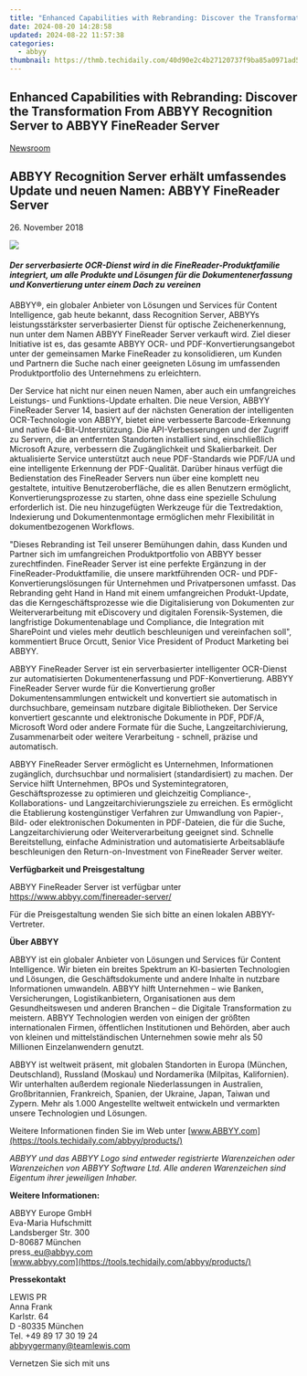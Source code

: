 ```yaml
---
title: "Enhanced Capabilities with Rebranding: Discover the Transformation From ABBYY Recognition Server to ABBYY FineReader Server"
date: 2024-08-20 14:28:58
updated: 2024-08-22 11:57:38
categories:
  - abbyy
thumbnail: https://thmb.techidaily.com/40d90e2c4b27120737f9ba85a0971ad5a38bc547da98ccb626a6263a5742c752.jpg
---
```


## Enhanced Capabilities with Rebranding: Discover the Transformation From ABBYY Recognition Server to ABBYY FineReader Server

[Newsroom](https://tools.techidaily.com/abbyy/products/)

## ABBYY Recognition Server erhält umfassendes Update und neuen Namen: ABBYY FineReader Server

26\. November 2018

![](https://content.abbyy.com/-/media/project/abbyy/abbyy/branchtemplates/shutterstock_1272462163_1296-x-729.jpg?h=729&iar=0&w=1296)

#### _Der serverbasierte OCR-Dienst wird in die FineReader-Produktfamilie integriert, um alle Produkte und Lösungen für die Dokumentenerfassung und Konvertierung unter einem Dach zu vereinen_

ABBYY®, ein globaler Anbieter von Lösungen und Services für Content Intelligence, gab heute bekannt, dass Recognition Server, ABBYYs leistungsstärkster serverbasierter Dienst für optische Zeichenerkennung, nun unter dem Namen ABBYY FineReader Server verkauft wird. Ziel dieser Initiative ist es, das gesamte ABBYY OCR- und PDF-Konvertierungsangebot unter der gemeinsamen Marke FineReader zu konsolidieren, um Kunden und Partnern die Suche nach einer geeigneten Lösung im umfassenden Produktportfolio des Unternehmens zu erleichtern.

Der Service hat nicht nur einen neuen Namen, aber auch ein umfangreiches Leistungs- und Funktions-Update erhalten. Die neue Version, ABBYY FineReader Server 14, basiert auf der nächsten Generation der intelligenten OCR-Technologie von ABBYY, bietet eine verbesserte Barcode-Erkennung und native 64-Bit-Unterstützung. Die API-Verbesserungen und der Zugriff zu Servern, die an entfernten Standorten installiert sind, einschließlich Microsoft Azure, verbessern die Zugänglichkeit und Skalierbarkeit. Der aktualisierte Service unterstützt auch neue PDF-Standards wie PDF/UA und eine intelligente Erkennung der PDF-Qualität. Darüber hinaus verfügt die Bedienstation des FineReader Servers nun über eine komplett neu gestaltete, intuitive Benutzeroberfläche, die es allen Benutzern ermöglicht, Konvertierungsprozesse zu starten, ohne dass eine spezielle Schulung erforderlich ist. Die neu hinzugefügten Werkzeuge für die Textredaktion, Indexierung und Dokumentenmontage ermöglichen mehr Flexibilität in dokumentbezogenen Workflows.

"Dieses Rebranding ist Teil unserer Bemühungen dahin, dass Kunden und Partner sich im umfangreichen Produktportfolio von ABBYY besser zurechtfinden. FineReader Server ist eine perfekte Ergänzung in der FineReader-Produktfamilie, die unsere marktführenden OCR- und PDF-Konvertierungslösungen für Unternehmen und Privatpersonen umfasst. Das Rebranding geht Hand in Hand mit einem umfangreichen Produkt-Update, das die Kerngeschäftsprozesse wie die Digitalisierung von Dokumenten zur Weiterverarbeitung mit eDiscovery und digitalen Forensik-Systemen, die langfristige Dokumentenablage und Compliance, die Integration mit SharePoint und vieles mehr deutlich beschleunigen und vereinfachen soll", kommentiert Bruce Orcutt, Senior Vice President of Product Marketing bei ABBYY.

ABBYY FineReader Server ist ein serverbasierter intelligenter OCR-Dienst zur automatisierten Dokumentenerfassung und PDF-Konvertierung. ABBYY FineReader Server wurde für die Konvertierung großer Dokumentensammlungen entwickelt und konvertiert sie automatisch in durchsuchbare, gemeinsam nutzbare digitale Bibliotheken. Der Service konvertiert gescannte und elektronische Dokumente in PDF, PDF/A, Microsoft Word oder andere Formate für die Suche, Langzeitarchivierung, Zusammenarbeit oder weitere Verarbeitung - schnell, präzise und automatisch.

ABBYY FineReader Server ermöglicht es Unternehmen, Informationen zugänglich, durchsuchbar und normalisiert (standardisiert) zu machen. Der Service hilft Unternehmen, BPOs und Systemintegratoren, Geschäftsprozesse zu optimieren und gleichzeitig Compliance-, Kollaborations- und Langzeitarchivierungsziele zu erreichen. Es ermöglicht die Etablierung kostengünstiger Verfahren zur Umwandlung von Papier-, Bild- oder elektronischen Dokumenten in PDF-Dateien, die für die Suche, Langzeitarchivierung oder Weiterverarbeitung geeignet sind. Schnelle Bereitstellung, einfache Administration und automatisierte Arbeitsabläufe beschleunigen den Return-on-Investment von FineReader Server weiter.

  
**Verfügbarkeit und Preisgestaltung**

ABBYY FineReader Server ist verfügbar unter <https://www.abbyy.com/finereader-server/>

Für die Preisgestaltung wenden Sie sich bitte an einen lokalen ABBYY-Vertreter.

**Über ABBYY**

ABBYY ist ein globaler Anbieter von Lösungen und Services für Content Intelligence. Wir bieten ein breites Spektrum an KI-basierten Technologien und Lösungen, die Geschäftsdokumente und andere Inhalte in nutzbare Informationen umwandeln. ABBYY hilft Unternehmen – wie Banken, Versicherungen, Logistikanbietern, Organisationen aus dem Gesundheitswesen und anderen Branchen – die Digitale Transformation zu meistern. ABBYY Technologien werden von einigen der größten internationalen Firmen, öffentlichen Institutionen und Behörden, aber auch von kleinen und mittelständischen Unternehmen sowie mehr als 50 Millionen Einzelanwendern genutzt.

ABBYY ist weltweit präsent, mit globalen Standorten in Europa (München, Deutschland), Russland (Moskau) und Nordamerika (Milpitas, Kalifornien). Wir unterhalten außerdem regionale Niederlassungen in Australien, Großbritannien, Frankreich, Spanien, der Ukraine, Japan, Taiwan und Zypern. Mehr als 1.000 Angestellte weltweit entwickeln und vermarkten unsere Technologien und Lösungen.

Weitere Informationen finden Sie im Web unter [www.ABBYY.com](https://tools.techidaily.com/abbyy/products/)

_ABBYY und das ABBYY Logo sind entweder registrierte Warenzeichen oder Warenzeichen von ABBYY Software Ltd. Alle anderen Warenzeichen sind Eigentum ihrer jeweiligen Inhaber._

  
**Weitere Informationen:**

ABBYY Europe GmbH  
Eva-Maria Hufschmitt  
Landsberger Str. 300  
D-80687 München  
press\_eu@abbyy.com  
[www.abbyy.com](https://tools.techidaily.com/abbyy/products/)  
  
**Pressekontakt**

LEWIS PR  
Anna Frank  
Karlstr. 64  
D -80335 München  
Tel. +49 89 17 30 19 24  
[abbyygermany@teamlewis.com](https://tools.techidaily.com/abbyy/products/)

  
Vernetzen Sie sich mit uns

<ins class="adsbygoogle"
     style="display:block"
     data-ad-format="autorelaxed"
     data-ad-client="ca-pub-7571918770474297"
     data-ad-slot="1223367746"></ins>



<ins class="adsbygoogle"
     style="display:block"
     data-ad-client="ca-pub-7571918770474297"
     data-ad-slot="8358498916"
     data-ad-format="auto"
     data-full-width-responsive="true"></ins>
